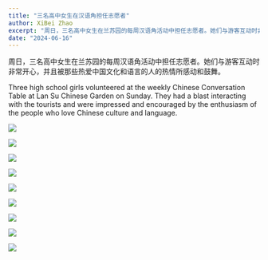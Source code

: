 ```yaml
---
title: "三名高中女生在汉语角担任志愿者"
author: XiBei Zhao
excerpt: "周日，三名高中女生在兰苏园的每周汉语角活动中担任志愿者。她们与游客互动时非常开心，并且被那些热爱中国文化和语言的人的热情所感动和鼓舞。"
date: "2024-06-16"
---
```


周日，三名高中女生在兰苏园的每周汉语角活动中担任志愿者。她们与游客互动时非常开心，并且被那些热爱中国文化和语言的人的热情所感动和鼓舞。

Three high school girls volunteered at the weekly Chinese Conversation Table at Lan Su Chinese Garden on Sunday. They had a blast interacting with the tourists and were impressed and encouraged by the enthusiasm of the people who love Chinese culture and language.

![](https://res.cloudinary.com/dhngj18do/image/upload/f_auto,q_auto/v1/images/448260666_453762513955503_2840626958246310006_n)

![](https://res.cloudinary.com/dhngj18do/image/upload/f_auto,q_auto/v1/images/448372373_453762533955501_5459330554393225319_n)

![](https://res.cloudinary.com/dhngj18do/image/upload/f_auto,q_auto/v1/images/448353588_453762517288836_1141425356141485093_n)

![](https://res.cloudinary.com/dhngj18do/image/upload/f_auto,q_auto/v1/images/448560974_453762583955496_101112930395810544_n)

![](https://res.cloudinary.com/dhngj18do/image/upload/f_auto,q_auto/v1/images/448559438_453762600622161_8391903170604033402_n)

![](https://res.cloudinary.com/dhngj18do/image/upload/f_auto,q_auto/v1/images/448276762_453762613955493_3934633079287649907_n_1)

![](https://res.cloudinary.com/dhngj18do/image/upload/f_auto,q_auto/v1/images/448488965_453762667288821_7518555747161370615_n)

![](https://res.cloudinary.com/dhngj18do/image/upload/f_auto,q_auto/v1/images/448276499_453762697288818_6786815646877429535_n_1)

![](https://res.cloudinary.com/dhngj18do/image/upload/f_auto,q_auto/v1/images/448538166_453762703955484_7491116934508329972_n_1)
